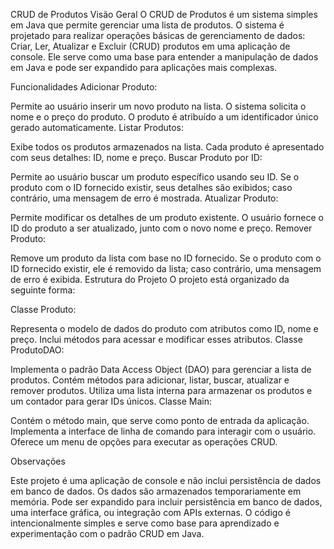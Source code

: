 CRUD de Produtos
Visão Geral
O CRUD de Produtos é um sistema simples em Java que permite gerenciar uma lista de produtos. O sistema é projetado para realizar operações básicas de gerenciamento de dados: Criar, Ler, Atualizar e Excluir (CRUD) produtos em uma aplicação de console. Ele serve como uma base para entender a manipulação de dados em Java e pode ser expandido para aplicações mais complexas.

Funcionalidades
Adicionar Produto:

Permite ao usuário inserir um novo produto na lista.
O sistema solicita o nome e o preço do produto.
O produto é atribuído a um identificador único gerado automaticamente.
Listar Produtos:

Exibe todos os produtos armazenados na lista.
Cada produto é apresentado com seus detalhes: ID, nome e preço.
Buscar Produto por ID:

Permite ao usuário buscar um produto específico usando seu ID.
Se o produto com o ID fornecido existir, seus detalhes são exibidos; caso contrário, uma mensagem de erro é mostrada.
Atualizar Produto:

Permite modificar os detalhes de um produto existente.
O usuário fornece o ID do produto a ser atualizado, junto com o novo nome e preço.
Remover Produto:

Remove um produto da lista com base no ID fornecido.
Se o produto com o ID fornecido existir, ele é removido da lista; caso contrário, uma mensagem de erro é exibida.
Estrutura do Projeto
O projeto está organizado da seguinte forma:

Classe Produto:

Representa o modelo de dados do produto com atributos como ID, nome e preço.
Inclui métodos para acessar e modificar esses atributos.
Classe ProdutoDAO:

Implementa o padrão Data Access Object (DAO) para gerenciar a lista de produtos.
Contém métodos para adicionar, listar, buscar, atualizar e remover produtos.
Utiliza uma lista interna para armazenar os produtos e um contador para gerar IDs únicos.
Classe Main:

Contém o método main, que serve como ponto de entrada da aplicação.
Implementa a interface de linha de comando para interagir com o usuário.
Oferece um menu de opções para executar as operações CRUD.

Observações

Este projeto é uma aplicação de console e não inclui persistência de dados em banco de dados. Os dados são armazenados temporariamente em memória.
Pode ser expandido para incluir persistência em banco de dados, uma interface gráfica, ou integração com APIs externas.
O código é intencionalmente simples e serve como base para aprendizado e experimentação com o padrão CRUD em Java.
